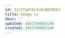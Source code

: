 ```yaml
---
id: Izc1TykFAz3cXsQ0tN5EJ
title: Image Ls
desc: ''
updated: 1641760803148
created: 1641760803148
---
```


